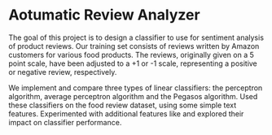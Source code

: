 # Aotumatic Review Analyzer

The goal of this project is to design a classifier to use for sentiment analysis of product reviews. 
Our training set consists of reviews written by Amazon customers for various food products. 
The reviews, originally given on a 5 point scale, have been adjusted to a +1 or -1 scale, representing a positive or negative review, respectively.

We implement and compare three types of linear classifiers: the perceptron algorithm, average perceptron algorithm and the Pegasos algorithm.
Used these classifiers on the food review dataset, using some simple text features. 
Experimented with additional features like and explored their impact on classifier performance.
